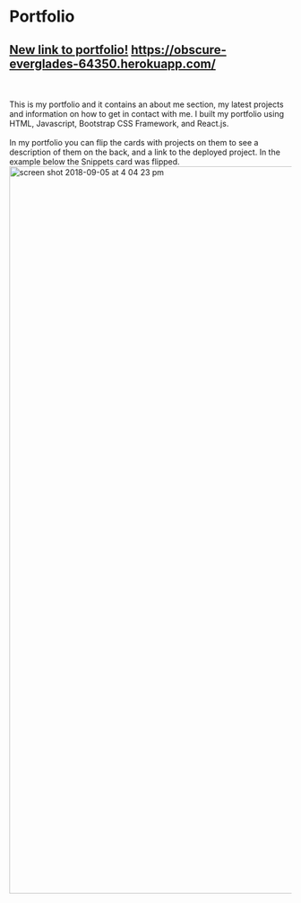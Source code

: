 # Portfolio
## [New link to portfolio!](https://obscure-everglades-64350.herokuapp.com/)  https://obscure-everglades-64350.herokuapp.com/
<br>
<br>
This is my portfolio and it contains an about me section, my latest projects and information on how to get in contact with me. I built my portfolio using HTML, Javascript, Bootstrap CSS Framework, and React.js.
<br>
<br>
In my portfolio you can flip the cards with projects on them to see a description of them on the back, and a link to the deployed project. In the example below the Snippets card was flipped.
<br>
<img width="1295" alt="screen shot 2018-09-05 at 4 04 23 pm" src="https://user-images.githubusercontent.com/22462010/45118374-5358c400-b126-11e8-9a36-e92135d43419.png">
